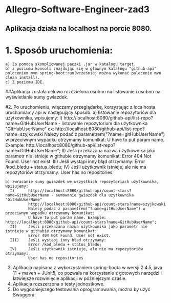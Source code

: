 # Allegro-Software-Engineer-zad3

## Aplikacja działa na localhost na porcie 8080.

# 1. Sposób uruchomienia:
    a) Za pomocą skompliowanej paczki .jar w katalogu target.
    b) z poziomu konsoli znajdując się w głównym katalogu "github-api" poleceniem mvn spring-boot:run(wcześniej można wykonać polecenie mvn clean install).
    c) Z poziomu IDE.
    
##Aplikacja została celowo rozdzielona osobno na listowanie i osobno na wyświetlanie sumy gwiazdek.

#2. Po uruchomieniu, włączamy przeglądarkę, korzystając z localhosta uruchamiamy api w następujący sposób:
    a) listowanie repozytoriów dla użytkownika, wpisujemy:
        I)    http://localhost:8080/github-api/list-repo?name=GitHubUserName - listowanie repozytorium dla użytkownika "GitHubUserName"
              ex: http://localhost:8080/github-api/list-repo?name=szyjkowski
              Należy podać z parametrem("?name=gitHubUserName") w przeciwnym wypadku otrzymamy komunikat:
              U have to put param name. Example: http://localhost:8080/github-api/list-repo?name=GitHubUserName";
      II)     Jeśli przekazana nazwa użytkownika jako parametr nie istnieje w githubie otrzymamy komunikat:
              Error 404 Not Found. User not exist.
      III)    Jeśli wystąpi inny błąd otrzymamy:
              Error /kod_bledu + status_bledu;
      IV)     Jeśli użytkownik istnieje, ale nie ma repozytoriów otrzymamy:
              User has no repositories

    b) zwracanie sumy gwiazdek we wszystkich repozytoriach użytkownika, wpisujemy:
      I)      http://localhost:8080/github-api/count-stars?name=GitHubUserName - sumowanie gwiazdek dla użytkownika "GitHubUserName"
              http://localhost:8080/github-api/count-stars?name=szyjkowski
              Należy podać z parametrem("?name=gitHubUserName") w przeciwnym wypadku otrzymamy komunikat:
              U have to put param name. Example: http://localhost:8080/github-api/count-stars?name=GitHubUserName";
      II)     Jeśli przekazana nazwa użytkownika jako parametr nie istnieje w githubie otrzymamy komunikat:
              Error 404 Not Found. User not exist.
      III)    Jeśli wystąpi inny błąd otrzymamy:
              Error /kod_bledu + status_bledu;
      IV)     Jeśli użytkownik istnieje, ale nie ma repozytoriów otrzymamy:
              User has no repositories
3. Aplikacja napisana z wykorzystaniem spring-boota w wersji 2.4.5, java 11 + maven + JUnit5, co pozwala na korzystanie z gotowych narzędzi i łatwiejsze rozwinięcie aplikacji w późniejszym czasie.
4. Aplikacja rozszerzona o testy jednostkowe.
5. Do wygodniejszego testowania oprogramowania, można by użyć Swaggera.


